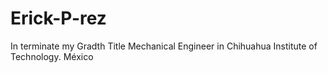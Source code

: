 # Erick-P-rez
In terminate my Gradth Title Mechanical Engineer in Chihuahua Institute of Technology. México
